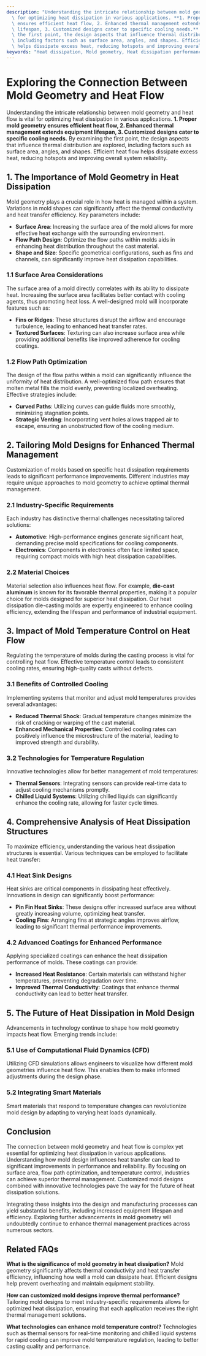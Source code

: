 ```yaml
---
description: "Understanding the intricate relationship between mold geometry and heat flow is vital\
  \ for optimizing heat dissipation in various applications. **1. Proper mold geometry\
  \ ensures efficient heat flow, 2. Enhanced thermal management extends equipment\
  \ lifespan, 3. Customized designs cater to specific cooling needs.** By examining\
  \ the first point, the design aspects that influence thermal distribution are explored,\
  \ including factors such as surface area, angles, and shapes. Efficient heat flow\
  \ helps dissipate excess heat, reducing hotspots and improving overall system reliability."
keywords: "Heat dissipation, Mold geometry, Heat dissipation performance, Die casting process"
---
```

# Exploring the Connection Between Mold Geometry and Heat Flow

Understanding the intricate relationship between mold geometry and heat flow is vital for optimizing heat dissipation in various applications. **1. Proper mold geometry ensures efficient heat flow, 2. Enhanced thermal management extends equipment lifespan, 3. Customized designs cater to specific cooling needs.** By examining the first point, the design aspects that influence thermal distribution are explored, including factors such as surface area, angles, and shapes. Efficient heat flow helps dissipate excess heat, reducing hotspots and improving overall system reliability.

## **1. The Importance of Mold Geometry in Heat Dissipation**

Mold geometry plays a crucial role in how heat is managed within a system. Variations in mold shapes can significantly affect the thermal conductivity and heat transfer efficiency. Key parameters include:

- **Surface Area**: Increasing the surface area of the mold allows for more effective heat exchange with the surrounding environment.
- **Flow Path Design**: Optimize the flow paths within molds aids in enhancing heat distribution throughout the cast material.
- **Shape and Size**: Specific geometrical configurations, such as fins and channels, can significantly improve heat dissipation capabilities.

### **1.1 Surface Area Considerations**

The surface area of a mold directly correlates with its ability to dissipate heat. Increasing the surface area facilitates better contact with cooling agents, thus promoting heat loss. A well-designed mold will incorporate features such as:

- **Fins or Ridges**: These structures disrupt the airflow and encourage turbulence, leading to enhanced heat transfer rates.
- **Textured Surfaces**: Texturing can also increase surface area while providing additional benefits like improved adherence for cooling coatings.

### **1.2 Flow Path Optimization**

The design of the flow paths within a mold can significantly influence the uniformity of heat distribution. A well-optimized flow path ensures that molten metal fills the mold evenly, preventing localized overheating. Effective strategies include:

- **Curved Paths**: Utilizing curves can guide fluids more smoothly, minimizing stagnation points.
- **Strategic Venting**: Incorporating vent holes allows trapped air to escape, ensuring an unobstructed flow of the cooling medium.

## **2. Tailoring Mold Designs for Enhanced Thermal Management**

Customization of molds based on specific heat dissipation requirements leads to significant performance improvements. Different industries may require unique approaches to mold geometry to achieve optimal thermal management.

### **2.1 Industry-Specific Requirements**

Each industry has distinctive thermal challenges necessitating tailored solutions:

- **Automotive**: High-performance engines generate significant heat, demanding precise mold specifications for cooling components.
- **Electronics**: Components in electronics often face limited space, requiring compact molds with high heat dissipation capabilities.

### **2.2 Material Choices**

Material selection also influences heat flow. For example, **die-cast aluminum** is known for its favorable thermal properties, making it a popular choice for molds designed for superior heat dissipation. Our heat dissipation die-casting molds are expertly engineered to enhance cooling efficiency, extending the lifespan and performance of industrial equipment.

## **3. Impact of Mold Temperature Control on Heat Flow**

Regulating the temperature of molds during the casting process is vital for controlling heat flow. Effective temperature control leads to consistent cooling rates, ensuring high-quality casts without defects. 

### **3.1 Benefits of Controlled Cooling**

Implementing systems that monitor and adjust mold temperatures provides several advantages:

- **Reduced Thermal Shock**: Gradual temperature changes minimize the risk of cracking or warping of the cast material.
- **Enhanced Mechanical Properties**: Controlled cooling rates can positively influence the microstructure of the material, leading to improved strength and durability.

### **3.2 Technologies for Temperature Regulation**

Innovative technologies allow for better management of mold temperatures:

- **Thermal Sensors**: Integrating sensors can provide real-time data to adjust cooling mechanisms promptly.
- **Chilled Liquid Systems**: Utilizing chilled liquids can significantly enhance the cooling rate, allowing for faster cycle times.

## **4. Comprehensive Analysis of Heat Dissipation Structures**

To maximize efficiency, understanding the various heat dissipation structures is essential. Various techniques can be employed to facilitate heat transfer:

### **4.1 Heat Sink Designs**

Heat sinks are critical components in dissipating heat effectively. Innovations in design can significantly boost performance:

- **Pin Fin Heat Sinks**: These designs offer increased surface area without greatly increasing volume, optimizing heat transfer.
- **Cooling Fins**: Arranging fins at strategic angles improves airflow, leading to significant thermal performance improvements.

### **4.2 Advanced Coatings for Enhanced Performance**

Applying specialized coatings can enhance the heat dissipation performance of molds. These coatings can provide:

- **Increased Heat Resistance**: Certain materials can withstand higher temperatures, preventing degradation over time.
- **Improved Thermal Conductivity**: Coatings that enhance thermal conductivity can lead to better heat transfer.

## **5. The Future of Heat Dissipation in Mold Design**

Advancements in technology continue to shape how mold geometry impacts heat flow. Emerging trends include:

### **5.1 Use of Computational Fluid Dynamics (CFD)**

Utilizing CFD simulations allows engineers to visualize how different mold geometries influence heat flow. This enables them to make informed adjustments during the design phase.

### **5.2 Integrating Smart Materials**

Smart materials that respond to temperature changes can revolutionize mold design by adapting to varying heat loads dynamically.

## Conclusion

The connection between mold geometry and heat flow is complex yet essential for optimizing heat dissipation in various applications. Understanding how mold design influences heat transfer can lead to significant improvements in performance and reliability. By focusing on surface area, flow path optimization, and temperature control, industries can achieve superior thermal management. Customized mold designs combined with innovative technologies pave the way for the future of heat dissipation solutions.

Integrating these insights into the design and manufacturing processes can yield substantial benefits, including increased equipment lifespan and efficiency. Exploring further advancements in mold geometry will undoubtedly continue to enhance thermal management practices across numerous sectors.

## Related FAQs

**What is the significance of mold geometry in heat dissipation?** Mold geometry significantly affects thermal conductivity and heat transfer efficiency, influencing how well a mold can dissipate heat. Efficient designs help prevent overheating and maintain equipment stability.

**How can customized mold designs improve thermal performance?** Tailoring mold designs to meet industry-specific requirements allows for optimized heat dissipation, ensuring that each application receives the right thermal management solutions.

**What technologies can enhance mold temperature control?** Technologies such as thermal sensors for real-time monitoring and chilled liquid systems for rapid cooling can improve mold temperature regulation, leading to better casting quality and performance.
